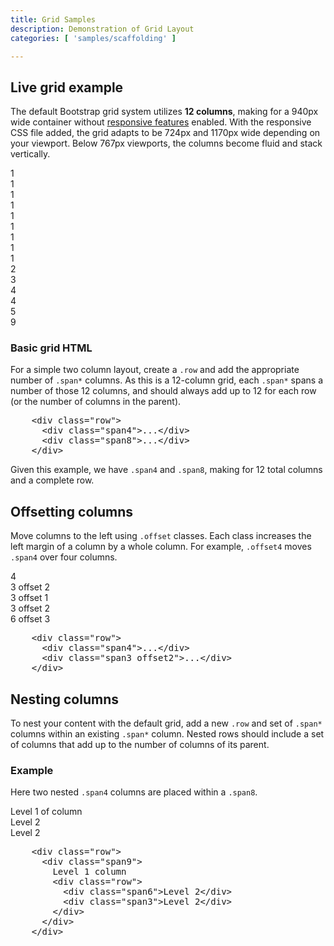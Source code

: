 ```yaml
---
title: Grid Samples
description: Demonstration of Grid Layout
categories: [ 'samples/scaffolding' ]

---
```


<!-- Grid system ================================================== -->
<section id="gridSystem">

  <h2>Live grid example</h2>
  <p>The default Bootstrap grid system utilizes <strong>12 columns</strong>, making for a 940px wide container without <a href="#responsive">responsive features</a> enabled. With the responsive CSS file added, the grid adapts to be 724px and 1170px wide depending on your viewport. Below 767px viewports, the columns become fluid and stack vertically.</p>
  <div class="bs-docs-grid">
    <div class="row show-grid">
      <div class="span1">1</div>
      <div class="span1">1</div>
      <div class="span1">1</div>
      <div class="span1">1</div>
      <div class="span1">1</div>
      <div class="span1">1</div>
      <div class="span1">1</div>
      <div class="span1">1</div>
      <div class="span1">1</div>
    </div>
    <div class="row show-grid">
      <div class="span2">2</div>
      <div class="span3">3</div>
      <div class="span4">4</div>
    </div>
    <div class="row show-grid">
      <div class="span4">4</div>
      <div class="span5">5</div>
    </div>
    <div class="row show-grid">
      <div class="span9">9</div>
    </div>
  </div>

  <h3>Basic grid HTML</h3>
  <p>For a simple two column layout, create a <code>.row</code> and add the appropriate number of <code>.span*</code> columns. As this is a 12-column grid, each <code>.span*</code> spans a number of those 12 columns, and should always add up to 12 for each row (or the number of columns in the parent).</p>
  
<pre class="prettyprint linenums">
    &lt;div class="row"&gt;
      &lt;div class="span4"&gt;...&lt;/div&gt;
      &lt;div class="span8"&gt;...&lt;/div&gt;
    &lt;/div&gt;
</pre>

  <p>Given this example, we have <code>.span4</code> and <code>.span8</code>, making for 12 total columns and a complete row.</p>

  <h2>Offsetting columns</h2>
  <p>Move columns to the left using <code>.offset</code> classes. Each class increases the left margin of a column by a whole column. For example, <code>.offset4</code> moves <code>.span4</code> over four columns.</p>
  <div class="bs-docs-grid">
    <div class="row show-grid">
      <div class="span4">4</div>
      <div class="span3 offset2">3 offset 2</div>
    </div>
    <div class="row show-grid">
      <div class="span3 offset1">3 offset 1</div>
      <div class="span3 offset2">3 offset 2</div>
    </div>
    <div class="row show-grid">
      <div class="span6 offset3">6 offset 3</div>
    </div>
  </div>
          
<pre class="prettyprint linenums">
    &lt;div class="row"&gt;
      &lt;div class="span4"&gt;...&lt;/div&gt;
      &lt;div class="span3 offset2"&gt;...&lt;/div&gt;
    &lt;/div&gt;
</pre>

  <h2>Nesting columns</h2>
  <p>To nest your content with the default grid, add a new <code>.row</code> and set of <code>.span*</code> columns within an existing <code>.span*</code> column. Nested rows should include a set of columns that add up to the number of columns of its parent.</p>
  <h3>Example</h3>
  <p>Here two nested <code>.span4</code> columns are placed within a <code>.span8</code>.</p>
  <div class="row show-grid">
    <div class="span9">
      Level 1 of column
      <div class="row show-grid">
        <div class="span6">
          Level 2
        </div>
        <div class="span3">
          Level 2
        </div>
      </div>
    </div>
  </div>
          
<pre class="prettyprint linenums">
    &lt;div class="row"&gt;
      &lt;div class="span9"&gt;
        Level 1 column
        &lt;div class="row"&gt;
          &lt;div class="span6"&gt;Level 2&lt;/div&gt;
          &lt;div class="span3"&gt;Level 2&lt;/div&gt;
        &lt;/div&gt;
      &lt;/div&gt;
    &lt;/div&gt;
</pre>
</section>